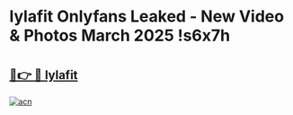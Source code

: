 # lylafit Onlyfans Leaked - New Video & Photos March 2025 !s6x7h

# <h2><a href="https://ocg0st.iuczelnia.edu.pl?title=lylafit&ref=s6x7h">🔗👉 🔴 lylafit</a></h2>

[![acn](https://github.com/user-attachments/assets/0f9c940e-d8b0-45ae-aac7-cd30a18b3e1c)](https://ocg0st.iuczelnia.edu.pl?title=lylafit&ref=s6x7h)

